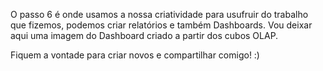 O passo 6 é onde usamos a nossa criatividade para usufruir do trabalho que fizemos, podemos criar relatórios e também Dashboards.
Vou deixar aqui uma imagem do Dashboard criado a partir dos cubos OLAP.

Fiquem a vontade para criar novos e compartilhar comigo! :)
